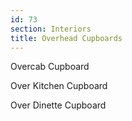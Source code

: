 ```yaml
---
id: 73
section: Interiors
title: Overhead Cupboards
---
```


Overcab Cupboard

<div class="flickrslideshow" data-ids="[2321623875,2321627125,2322454680,2321643553,2322462720,2321653377,2453151848,2452324951,2453154652,2654637239,2654638803,2655467236,2655477344]">
</div>

Over Kitchen Cupboard

<div class="flickrslideshow" data-ids="[2740443779,2740444901,2740445783,2741283242,2740447391,3426043043,3426854590,3426044687,3426045393,3426045947]">
</div>

Over Dinette Cupboard

<div class="flickrslideshow" data-ids="[2740448481,2741286656,2740457719,3426851926,3426041991]">
</div>